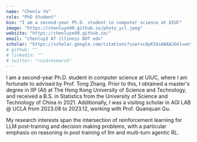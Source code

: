 ```yaml
---
name: "Chenlu Ye"
role: "PhD Student"
bio: "I am a second-year Ph.D. student in computer science at UIUC"
image: "https://chenluye99.github.io/photo_ycl.jpeg"
website: "https://chenluye99.github.io/"
email: "chenluy3 AT illinois DOT edu"
scholar: "https://scholar.google.com/citations?user=c8yK5XsAAAAJ&hl=en"
# github: ""
# linkedin: ""
# twitter: "rui4research"
---
```


I am a second-year Ph.D. student in computer science at UIUC, where I am fortunate to advised by Prof. Tong Zhang. Prior to this, I obtained a master's degree in IIP (AI) at The Hong Kong University of Science and Technology, and received a B.S. in Statistics from the University of Science and Technology of China in 2021. Additionally, I was a visiting scholar in AGI LAB @ UCLA from 2023.08 to 2023.12, working with Prof. Quanquan Gu.

My research interests span the intersection of reinforcement learning for LLM post-training and decision making problems, with a particular emphasis on reasoning in post training of llm and muiti-turn agentic RL.